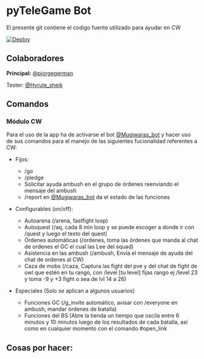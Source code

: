 # pyTeleGame Bot
El presente git contiene el codigo fuente utilizado para ayudar en CW

[![Deploy](https://www.herokucdn.com/deploy/button.svg)](https://heroku.com/deploy?template=https://github.com/MonkeyDYoyi/pyguard-master)


## Colaboradores
<b>Principal:</b> [@pjorgegerman](https://t.me/pjorgegerman)


Tester: [@Hyrule_sheik](https://t.me/Hyrule_sheik)
## Comandos

### Módulo CW
Para el uso de la app ha de activarse el bot [@Mugiwaras_bot](https://t.me/Mugiwaras_bot) y hacer uso de sus comandos para el manejo de las siguientes fucionalidad referentes a CW:

- Fijos:
    - /go
    - /pledge
    - Solicitar ayuda ambush en el grupo de órdenes reenviando el mensaje del ambush
    - /report en [@Mugiwaras_bot](https://t.me/Mugiwaras_bot) da el estado de las funciones  

- Configurables (on/off):
    - Autoarena (/arena, fastfight loop)
    - Autoquest (/aq, cada 8 min loop y se puede escoger a donde ir con /quest y luego el texto del quest)
    - Órdenes automáticas (/ordenes, toma las órdenes que manda al chat de ordenes el GC el cual las Lee del squad)
    - Asistencia en las ambush (/ambush, Envía el mensaje de ayuda del chat de ordenes al CW)
    - Caza de mobs (/caza, Captura las fight del pve y del chat de fight de owl que estén en tu rango, con /level [tu level] fijas rango ej /level 23 y toma -9 y +3 fight o sea de lvl 14 a 26)

- Especiales (Solo se aplican a algunos usuarios)
    - Funciones GC (/g_invite automático, avisar con /everyone en ambush, mandar órdenes de batalla)
    - Funciones del BS (Abre la tienda un tiempo que oscila entre 6 minutos y 10 minutos luego de los resultados de cada batalla, así como en cualquier momento con el comando #open_link

## Cosas por hacer:


